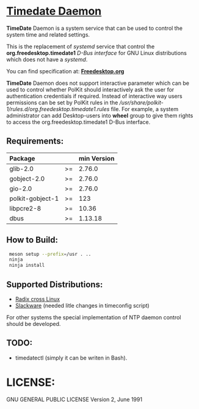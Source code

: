 
# [Timedate Daemon](https://cgit.radix.pro/radix/timedated.git/)

**TimeDate** Daemon is a system service that can be used to control the system time
and related settings.

This is the replacement of *systemd* service that control the **org.freedesktop.timedate1**
*D-Bus interface* for GNU Linux distributions which does not have a *systemd*.

You can find specification at: [**Freedesktop.org**](https://www.freedesktop.org/software/systemd/man/latest/org.freedesktop.timedate1.html)

**TimeDate** Daemon does not support interactive parameter which can be used to control
whether PolKit should interactively ask the user for authentication credentials if required.
Instead of interactive way users permissions can be set by PolKit rules in the
*/usr/share/polkit-1/rules.d/org.freedesktop.timedate1.rules* file. For example,
a system administrator can add Desktop-users into **wheel** group to give them rights
to access the org.freedesktop.timedate1 D-Bus interface.

## Requirements:

 | Package           |      | min Version  |
 | :---              | :--: | :---         |
 | glib-2.0          |  >=  |  2.76.0      |
 | gobject-2.0       |  >=  |  2.76.0      |
 | gio-2.0           |  >=  |  2.76.0      |
 | polkit-gobject-1  |  >=  |  123         |
 | libpcre2-8        |  >=  |  10.36       |
 | dbus              |  >=  |  1.13.18     |

## How to Build:

```Bash
 meson setup --prefix=/usr . ..
 ninja
 ninja install
```

## Supported Distributions:

 - [Radix cross Linux](https://radix.pro)
 - [Slackware](http://www.slackware.com)
   (needed litle changes in timeconfig script)

For other systems the special implementation of NTP daemon control should be developed.


## TODO:


  - timedatectl (simply it can be writen in Bash).


# LICENSE:

  GNU GENERAL PUBLIC LICENSE Version 2, June 1991
